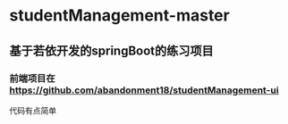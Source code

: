 # studentManagement-master
## 基于若依开发的springBoot的练习项目
### 前端项目在 https://github.com/abandonment18/studentManagement-ui
代码有点简单
